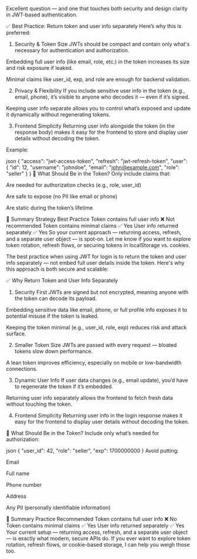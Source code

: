 Excellent question — and one that touches both security and design clarity in JWT-based authentication.

✅ Best Practice: Return token and user info separately
Here’s why this is preferred:

1. Security & Token Size
JWTs should be compact and contain only what's necessary for authentication and authorization.

Embedding full user info (like email, role, etc.) in the token increases its size and risk exposure if leaked.

Minimal claims like user_id, exp, and role are enough for backend validation.

2. Privacy & Flexibility
If you include sensitive user info in the token (e.g., email, phone), it’s visible to anyone who decodes it — even if it’s signed.

Keeping user info separate allows you to control what’s exposed and update it dynamically without regenerating tokens.

3. Frontend Simplicity
Returning user info alongside the token (in the response body) makes it easy for the frontend to store and display user details without decoding the token.

Example:

json
{
  "access": "jwt-access-token",
  "refresh": "jwt-refresh-token",
  "user": {
    "id": 12,
    "username": "johndoe",
    "email": "john@example.com",
    "role": "seller"
  }
}
🔐 What Should Be in the Token?
Only include claims that:

Are needed for authorization checks (e.g., role, user_id)

Are safe to expose (no PII like email or phone)

Are static during the token’s lifetime

🧠 Summary
Strategy	Best Practice
Token contains full user info	❌ Not recommended
Token contains minimal claims	✅ Yes
User info returned separately	✅ Yes
So your current approach — returning access, refresh, and a separate user object — is spot-on. Let me know if you want to explore token rotation, refresh flows, or securing tokens in localStorage vs. cookies.

The best practice when using JWT for login is to return the token and user info separately — not embed full user details inside the token. Here's why this approach is both secure and scalable:

✅ Why Return Token and User Info Separately
1. Security First
JWTs are signed but not encrypted, meaning anyone with the token can decode its payload.

Embedding sensitive data like email, phone, or full profile info exposes it to potential misuse if the token is leaked.

Keeping the token minimal (e.g., user_id, role, exp) reduces risk and attack surface.

2. Smaller Token Size
JWTs are passed with every request — bloated tokens slow down performance.

A lean token improves efficiency, especially on mobile or low-bandwidth connections.

3. Dynamic User Info
If user data changes (e.g., email update), you’d have to regenerate the token if it’s embedded.

Returning user info separately allows the frontend to fetch fresh data without touching the token.

4. Frontend Simplicity
Returning user info in the login response makes it easy for the frontend to display user details without decoding the token.

🔐 What Should Be in the Token?
Include only what’s needed for authorization:

json
{
  "user_id": 42,
  "role": "seller",
  "exp": 1700000000
}
Avoid putting:

Email

Full name

Phone number

Address

Any PII (personally identifiable information)

🧠 Summary
Practice	Recommended
Token contains full user info	❌ No
Token contains minimal claims	✅ Yes
User info returned separately	✅ Yes
Your current setup — returning access, refresh, and a separate user object — is exactly what modern, secure APIs do. If you ever want to explore token rotation, refresh flows, or cookie-based storage, I can help you weigh those too.

